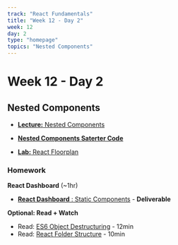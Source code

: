 ```yaml
---
track: "React Fundamentals"
title: "Week 12 - Day 2"
week: 12
day: 2
type: "homepage"
topics: "Nested Components"
---
```


# Week 12 - Day 2

## Nested Components

- [**Lecture:** Nested Components](/react-fundamentals/week-12/day-2/lecture-materials/nested-components)

- [**Nested Components Saterter Code**](https://github.com/laurenperez/nested-components-starter)

- [**Lab:** React Floorplan](/react-fundamentals/week-12/day-2/labs/react-floorplan)


### Homework

**React Dashboard** (~1hr)

- [**React Dashboard** : Static Components](/react-fundamentals/week-12/day-2/labs/react-static-components) - **Deliverable**


**Optional: Read + Watch**

 - Read: [ES6 Object Destructuring](https://codeburst.io/es6-destructuring-the-complete-guide-7f842d08b98f) - 12min
 - Read: [React Folder Structure](https://www.robinwieruch.de/react-folder-structure?utm_campaign=Robin%20Wieruch%20-%20A%20Developer%27s%20Newsletter&utm_medium=email&utm_source=Revue%20newsletter) - 10min

